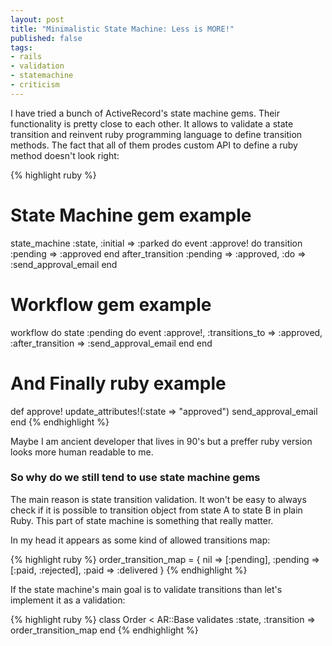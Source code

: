 ```yaml
---
layout: post
title: "Minimalistic State Machine: Less is MORE!"
published: false
tags: 
- rails
- validation
- statemachine
- criticism
---
```


I have tried a bunch of ActiveRecord's state machine gems.
Their functionality is pretty close to each other. It allows to validate a state transition
and reinvent ruby programming language to define transition methods.
The fact that all of them prodes custom API to define a ruby method doesn't look right:

{% highlight ruby %}
# State Machine gem example
state_machine :state, :initial => :parked do
  event :approve! do
    transition :pending => :approved
  end
  after_transition :pending => :approved, :do => :send_approval_email
end

# Workflow gem example
workflow do
  state :pending do
    event :approve!, :transitions_to => :approved, :after_transition => :send_approval_email
  end
end

# And Finally ruby example
def approve!
  update_attributes!(:state => "approved")
  send_approval_email
end
{% endhighlight %}

Maybe I am ancient developer that lives in 90's but a preffer ruby version looks more human readable to me.

### So why do we still tend to use state machine gems

The main reason is state transition validation. It won't be easy to always check if it is possible to transition object from state A to state B in plain Ruby.
This part of state machine is something that really matter.

In my head it appears as some kind of allowed transitions map:

{% highlight ruby %}
order_transition_map = { 
  nil => [:pending],
  :pending => [:paid, :rejected],
  :paid => :delivered
}
{% endhighlight %}


If the state machine's main goal is to validate transitions than let's implement it as a validation:

{% highlight ruby %}
class Order < AR::Base
  validates :state, :transition => order_transition_map
end
{% endhighlight %}



